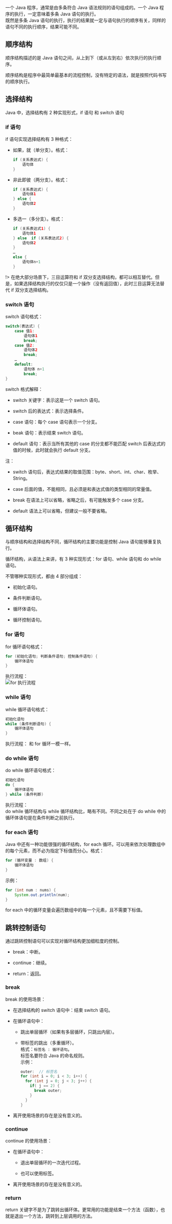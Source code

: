 一个 Java 程序，通常是由多条符合 Java 语法规则的语句组成的。一个 Java 程序的执行，一定意味着多条 Java 语句的执行。  
既然是多条 Java 语句的执行，执行的结果就一定与语句执行的顺序有关，同样的语句不同的执行顺序，结果可能不同。

## 顺序结构

顺序结构描述的是 Java 语句之间，从上到下（或从左到右）依次执行的执行顺序。  

顺序结构是程序中最简单最基本的流程控制，没有特定的语法，就是按照代码书写的顺序执行。

## 选择结构
 
Java 中，选择结构有 2 种实现形式，if 语句 和 switch 语句

### if 语句  

if 语句实现选择结构有 3 种格式：  
- 如果，就（单分支）。格式：    
  ```java
  if (关系表达式) {
      语句体
  }
  ```  

- 非此即彼（两分支）。格式：  
  ```java
  if (关系表达式) {
      语句体1
  } else {
      语句体2
  }
  ```

- 多选一（多分支）。格式：  
  ```java
  if (关系表达式1) {
      语句体1
  } else  if (关系表达式2) {
      语句体2
  }
  …
  else {
      语句体n+1
  }
  ```

!> 在绝大部分场景下，三目运算符和 if 双分支选择结构，都可以相互替代。但是，如果选择结构执行的仅仅只是一个操作（没有返回值），此时三目运算无法替代 if 双分支选择结构。  

### switch 语句

switch 语句格式：  
```java
switch(表达式) {
    case 值1:
        语句体1
        break;
    case 值2:
        语句体2
        break;
    …
    default:	
        语句体 n+1
        break;
}
```

switch 格式解释：  
- switch 关键字：表示这是一个 switch 语句。

- switch 后的表达式：表示选择条件。

- case 语句：每个 case 语句表示一个分支。

- beak 语句：表示结束 switch 语句。

- default 语句：表示当所有其他的 case 的分支都不能匹配 switch 后表达式的值的时候，此时就会执行 default 分支。

注：  
- switch 语句后，表达式结果的取值范围：byte、short、int、char、枚举、String。

- case 后面的值，不能相同，且必须是和表达式值的类型相同的常量值。

- break 在语法上可以省略，省略之后，有可能触发多个 case 分支。

- default 语法上可以省略，但建议一般不要省略。

## 循环结构

与顺序结构和选择结构不同，循环结构的主要功能是控制 Java 语句能够重复执行。

循环结构，从语法上来讲，有 3 种实现形式：for 语句、while 语句和 do while 语句。  
  
不管哪种实现形式，都由 4 部分组成：  
- 初始化语句。  

- 条件判断语句。  

- 循环体语句。  

- 循环控制语句。

### for 语句

for 循环语句格式：
```java
for (初始化语句; 判断条件语句; 控制条件语句) {
    循环体语句
}
```

执行流程：  
![for 执行流程](./img/p15.png)

### while 语句

while 循环语句格式：  
```java
初始化语句
while (条件判断语句) {
    循环体语句
}
```

执行流程：
  和 for 循环一模一样。

### do while 语句

do while 循环语句格式：  
```java
初始化语句
do {
    循环体语句
} while (条件判断)
```

执行流程：  
do while 循环结构与 while 循环结构比，略有不同。不同之处在于 do while 中的循环体语句是在条件判断之前执行。

### for each 语句

Java 中还有一种功能很强的循环结构，for each 循环。可以用来依次处理数组中的每个元素，而不必为指定下标值而分心。格式：
```java
for (循环变量 : 数组) {
    循环体语句
}
```  
示例：
```java
for (int num : nums) {
    System.out.println(num);
}
```

for each 中的循环变量会遍历数组中的每一个元素，且不需要下标值。

## 跳转控制语句

通过跳转控制语句可以实现对循环结构更加细粒度的控制。
- break：中断。

- continue：继续。 

- return：返回。

### break

break 的使用场景：
- 在选择结构的 switch 语句中：结束 switch 语句。

- 在循环语句中：  
  - 跳出单层循环（如果有多层循环，只跳出内层）。

  - 带标签的跳出（多重循环）。  
    格式：`标签名 : 循环语句`。  
    标签名要符合 Java 的命名规则。  
    示例：  
    ```java
    outer:  // 标签名
    for (int i = 0; i < 3; i++) {
      for (int j = 0; j < 3; j++) {
        if( j == 2) {
          break outer;
        }
      }
    }
    ```

- 离开使用场景的存在是没有意义的。  

### continue

continue 的使用场景：
  - 在循环语句中：  
    - 退出单层循环的一次迭代过程。

    - 也可以使用标签。

  - 离开使用场景的存在是没有意义的。

### return

return 关键字不是为了跳转出循环体。更常用的功能是结束一个方法（函数），也就是退出一个方法，跳转到上层调用的方法。
